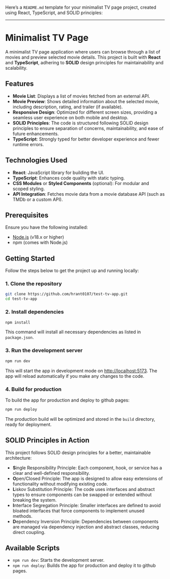 Here’s a `README.md` template for your minimalist TV page project, created using React, TypeScript, and SOLID principles:

---

# Minimalist TV Page

A minimalist TV page application where users can browse through a list of movies and preview selected movie details. This project is built with **React** and **TypeScript**, adhering to **SOLID** design principles for maintainability and scalability.

## Features

- **Movie List**: Displays a list of movies fetched from an external API.
- **Movie Preview**: Shows detailed information about the selected movie, including description, rating, and trailer (if available).
- **Responsive Design**: Optimized for different screen sizes, providing a seamless user experience on both mobile and desktop.
- **SOLID Principles**: The code is structured following SOLID design principles to ensure separation of concerns, maintainability, and ease of future enhancements.
- **TypeScript**: Strongly typed for better developer experience and fewer runtime errors.

## Technologies Used

- **React**: JavaScript library for building the UI.
- **TypeScript**: Enhances code quality with static typing.
- **CSS Modules** or **Styled Components** (optional): For modular and scoped styling.
- **API Integration**: Fetches movie data from a movie database API (such as TMDb or a custom API).

## Prerequisites

Ensure you have the following installed:

- [Node.js](https://nodejs.org/) (v18.x or higher)
- npm (comes with Node.js)

## Getting Started

Follow the steps below to get the project up and running locally:

### 1. Clone the repository

```bash
git clone https://github.com/hrant0107/test-tv-app.git
cd test-tv-app
```

### 2. Install dependencies

```bash
npm install
```

This command will install all necessary dependencies as listed in `package.json`.

### 3. Run the development server

```bash
npm run dev
```

This will start the app in development mode on [http://localhost:5173](http://localhost:5173). The app will reload automatically if you make any changes to the code.

### 4. Build for production

To build the app for production and deploy to github pages:

```bash
npm run deploy
```

The production build will be optimized and stored in the `build` directory, ready for deployment.

## SOLID Principles in Action

This project follows SOLID design principles for a better, maintainable architecture:

- **S**ingle Responsibility Principle: Each component, hook, or service has a clear and well-defined responsibility.
- **O**pen/Closed Principle: The app is designed to allow easy extensions of functionality without modifying existing code.
- **L**iskov Substitution Principle: The code uses interfaces and abstract types to ensure components can be swapped or extended without breaking the system.
- **I**nterface Segregation Principle: Smaller interfaces are defined to avoid bloated interfaces that force components to implement unused methods.
- **D**ependency Inversion Principle: Dependencies between components are managed via dependency injection and abstract classes, reducing direct coupling.

## Available Scripts

- `npm run dev`: Starts the development server.
- `npm run deploy`: Builds the app for production and deploy it to github pages.
